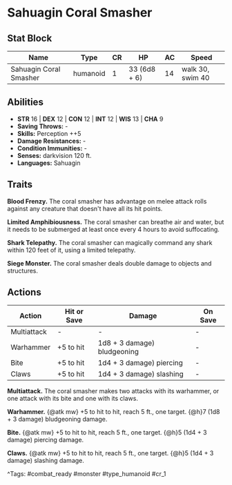 # Sahuagin Coral Smasher

## Stat Block

| Name | Type | CR | HP | AC | Speed |
|------|------|----|----|----|-------|
| Sahuagin Coral Smasher | humanoid | 1 | 33 (6d8 + 6) | 14 | walk 30, swim 40 |

## Abilities

- **STR** 16 | **DEX** 12 | **CON** 12 | **INT** 12 | **WIS** 13 | **CHA** 9
- **Saving Throws:** -  
- **Skills:** Perception ++5  
- **Damage Resistances:** -  
- **Condition Immunities:** -  
- **Senses:** darkvision 120 ft.  
- **Languages:** Sahuagin

## Traits

**Blood Frenzy.** The coral smasher has advantage on melee attack rolls against any creature that doesn't have all its hit points.

**Limited Amphibiousness.** The coral smasher can breathe air and water, but it needs to be submerged at least once every 4 hours to avoid suffocating.

**Shark Telepathy.** The coral smasher can magically command any shark within 120 feet of it, using a limited telepathy.

**Siege Monster.** The coral smasher deals double damage to objects and structures.


## Actions

| Action | Hit or Save | Damage | On Save |
|--------|--------------|--------|----------|
| Multiattack | - | - | - |
| Warhammer | +5 to hit | 1d8 + 3 damage) bludgeoning | - |
| Bite | +5 to hit | 1d4 + 3 damage) piercing | - |
| Claws | +5 to hit | 1d4 + 3 damage) slashing | - |

**Multiattack.** The coral smasher makes two attacks with its warhammer, or one attack with its bite and one with its claws.

**Warhammer.** {@atk mw} +5 to hit to hit, reach 5 ft., one target. {@h}7 (1d8 + 3 damage) bludgeoning damage.

**Bite.** {@atk mw} +5 to hit to hit, reach 5 ft., one target. {@h}5 (1d4 + 3 damage) piercing damage.

**Claws.** {@atk mw} +5 to hit to hit, reach 5 ft., one target. {@h}5 (1d4 + 3 damage) slashing damage.


^Tags: #combat_ready #monster #type_humanoid #cr_1